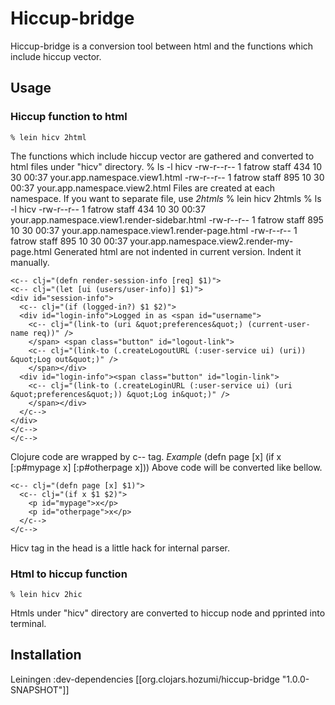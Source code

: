 # Hiccup-bridge

Hiccup-bridge is a conversion tool between html and the functions which include hiccup vector.

## Usage

### Hiccup function to html
    % lein hicv 2html
The functions which include hiccup vector are gathered and converted to html files under "hicv" directory.
    % ls -l hicv
    -rw-r--r--  1 fatrow  staff   434 10 30 00:37 your.app.namespace.view1.html
    -rw-r--r--  1 fatrow  staff   895 10 30 00:37 your.app.namespace.view2.html
Files are created at each namespace.
If you want to separate file, use *2htmls*
    % lein hicv 2htmls
    % ls -l hicv
    -rw-r--r--  1 fatrow  staff   434 10 30 00:37 your.app.namespace.view1.render-sidebar.html
    -rw-r--r--  1 fatrow  staff   895 10 30 00:37 your.app.namespace.view1.render-page.html
    -rw-r--r--  1 fatrow  staff   895 10 30 00:37 your.app.namespace.view2.render-my-page.html
Generated html are not indented in current version. Indent it manually.
    <hicv />

    <c-- clj="(defn render-session-info [req] $1)">
    <c-- clj="(let [ui (users/user-info)] $1)">
    <div id="session-info">
      <c-- clj="(if (logged-in?) $1 $2)">
      <div id="login-info">Logged in as <span id="username">
        <c-- clj="(link-to (uri &quot;preferences&quot;) (current-user-name req))" />
        </span> <span class="button" id="logout-link">
        <c-- clj="(link-to (.createLogoutURL (:user-service ui) (uri)) &quot;Log out&quot;)" />
        </span></div>
      <div id="login-info"><span class="button" id="login-link">
        <c-- clj="(link-to (.createLoginURL (:user-service ui) (uri &quot;preferences&quot;)) &quot;Log in&quot;)" />
        </span></div>
      </c-->
    </div>
    </c-->
    </c-->
Clojure code are wrapped by c-- tag.
*Example*
    (defn page [x]
      (if x
        [:p#mypage x]
        [:p#otherpage x]))
Above code will be converted like bellow.
    <hicv />

    <c-- clj="(defn page [x] $1)">
      <c-- clj="(if x $1 $2)">
        <p id="mypage">x</p>
        <p id="otherpage">x</p>
      </c-->
    </c-->
Hicv tag in the head is a little hack for internal parser.

### Html to hiccup function
    % lein hicv 2hic
Htmls under "hicv" directory are converted to hiccup node and pprinted into terminal.
    
## Installation

Leiningen
    :dev-dependencies [[org.clojars.hozumi/hiccup-bridge "1.0.0-SNAPSHOT"]]

